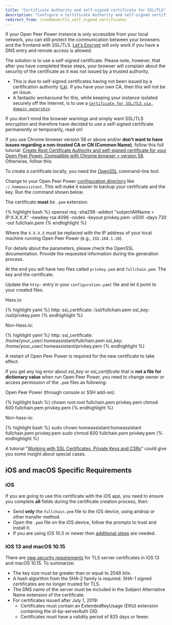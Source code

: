 ```yaml
---
title: "Certificate Authority and self-signed certificate for SSL/TLS"
description: "Configure a Certificate Authority and self-signed certificate to use with Open Peer Power"
redirect_from: /cookbook/tls_self_signed_certificate/
---
```


If your Open Peer Power instance is only accessible from your local network, you can still protect the communication between your browsers and the frontend with SSL/TLS.
[Let's Encrypt](/blog/2017/09/27/effortless-encryption-with-lets-encrypt-and-duckdns/) will only work if you have a DNS entry and remote access is allowed.

The solution is to use a self-signed certificate. Please note, however, that after you have completed these steps, your browser will complain about the security of the certificate as it was not issued by a trusted authority.

* This is due to self-signed certificates having not been issued by a certification authority ([`CA`](https://cheapsslsecurity.com/blog/what-is-a-certificate-authority-ca/)). If you have your own CA, then this will not be an issue.
* A fantastic workaround for this, while keeping your instance isolated securely off the Internet, is to use a [`Certificate for SSL/TLS via domain ownership`](/docs/ecosystem/certificates/tls_domain_certificate/).

If you don't mind the browser warnings and simply want SSL/TLS encryption and therefore have decided to use a self-signed certificate permanently or temporarily, read on!

If you use Chrome browser version 58 or above and/or **don't want to have issues regarding a non-trusted CA or CN (Common Name)**, follow this full tutorial: [Create Root Certificate Authority and self-signed certificate for your Open Peer Power. Compatible with Chrome browser > version 58](https://gist.github.com/tiagofreire-pt/4920be8d03a3dfa8201c6afedd00305e). Otherwise, follow this:

To create a certificate locally, you need the [OpenSSL](https://www.openssl.org/) command-line tool.

Change to your Open Peer Power [configuration directory](/getting-started/configuration/) like `~/.homeassistant`. This will make it easier to backup your certificate and the key. Run the command shown below.

The certificate **must** be `.pem` extension.

{% highlight bash %}
openssl req -sha256 -addext "subjectAltName = IP:X.X.X.X" -newkey rsa:4096 -nodes -keyout privkey.pem -x509 -days 730 -out fullchain.pem
{% endhighlight %}

Where the `X.X.X.X` must be replaced with the IP address of your local machine running Open Peer Power (e.g., `192.168.1.20`).

For details about the parameters, please check the OpenSSL documentation. Provide the requested information during the generation process.

At the end you will have two files called `privkey.pem` and `fullchain.pem`. The key and the certificate.

Update the `http:` entry in your `configuration.yaml` file and let it point to your created files.

Hass.io:

{% highlight yaml %}
http:
  ssl_certificate: /ssl/fullchain.pem
  ssl_key: /ssl/privkey.pem
{% endhighlight %}

Non-Hass.io:

{% highlight yaml %}
http:
  ssl_certificate: /home/your_user/.homeassistant/fullchain.pem
  ssl_key: /home/your_user/.homeassistant/privkey.pem
{% endhighlight %}

A restart of Open Peer Power is required for the new certificate to take effect.

If you get any log error about *ssl_key* or *ssl_certificate* that is **not a file for dictionary value** when run Open Peer Power, you need to change owner or access permission of the `.pem` files as following:

Open Peer Power (through console or SSH add-on):

{% highlight bash %}
chown root:root fullchain.pem privkey.pem
chmod 600 fullchain.pem privkey.pem
{% endhighlight %}
  
Non-hass-io:

{% highlight bash %}
sudo chown homeassistant:homeassistant fullchain.pem privkey.pem
sudo chmod 600 fullchain.pem privkey.pem
{% endhighlight %}

A tutorial "[Working with SSL Certificates, Private Keys and CSRs](https://www.digitalocean.com/community/tutorials/openssl-essentials-working-with-ssl-certificates-private-keys-and-csrs)" could give you some insight about special cases.

## iOS and macOS Specific Requirements

### iOS

If you are going to use this certificate with the iOS app, you need to ensure you complete **all** fields during the certificate creation process, then:

* Send **only** the `fullchain.pem` file to the iOS device, using airdrop or other transfer method.
* Open the `.pem` file on the iOS device, follow the prompts to trust and install it.
* If you are using iOS 10.3 or newer then [additional steps](https://support.apple.com/en-us/HT204477) are needed.

### iOS 13 and macOS 10.15

There are [new security requirements](https://support.apple.com/en-us/HT210176) for TLS server certificates in iOS 13 and macOS 10.15. To summarize:

* The key size must be greater than or equal to 2048 bits.
* A hash algorithm from the SHA-2 family is required. SHA-1 signed certificates are no longer trusted for TLS.
* The DNS name of the server must be included in the Subject Alternative Name extension of the certificate.
* For certificates issued after July 1, 2019:
  * Certificates must contain an ExtendedKeyUsage (EKU) extension containing the id-kp-serverAuth OID.
  * Certificates must have a validity period of 825 days or fewer.
